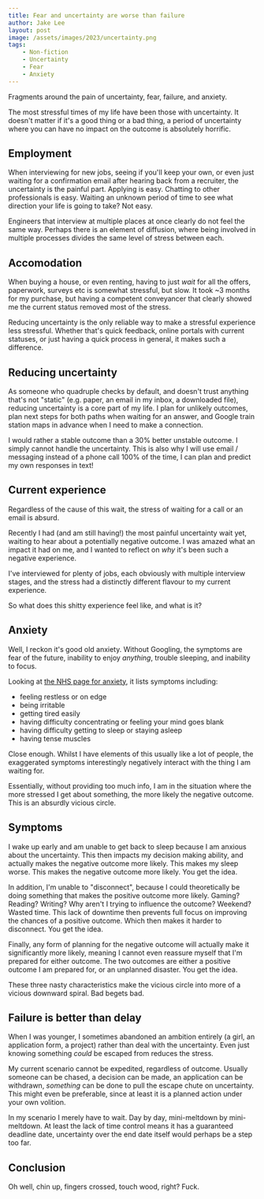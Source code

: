 ```yaml
---
title: Fear and uncertainty are worse than failure
author: Jake Lee
layout: post
image: /assets/images/2023/uncertainty.png
tags:
    - Non-fiction
    - Uncertainty
    - Fear
    - Anxiety
---
```


Fragments around the pain of uncertainty, fear, failure, and anxiety.

The most stressful times of my life have been those with uncertainty. It doesn't matter if it's a good thing or a bad thing, a period of uncertainty where you can have no impact on the outcome is absolutely horrific.

## Employment

When interviewing for new jobs, seeing if you'll keep your own, or even just waiting for a confirmation email after hearing back from a recruiter, the uncertainty is the painful part. Applying is easy. Chatting to other professionals is easy. Waiting an unknown period of time to see what direction your life is going to take? Not easy.

Engineers that interview at multiple places at once clearly do not feel the same way. Perhaps there is an element of diffusion, where being involved in multiple processes divides the same level of stress between each.

## Accomodation

When buying a house, or even renting, having to just *wait* for all the offers, paperwork, surveys etc is somewhat stressful, but slow. It took ~3 months for my purchase, but having a competent conveyancer that clearly showed me the current status removed most of the stress.

Reducing uncertainty is the only reliable way to make a stressful experience less stressful. Whether that's quick feedback, online portals with current statuses, or just having a quick process in general, it makes such a difference.

## Reducing uncertainty

As someone who quadruple checks by default, and doesn't trust anything that's not "static" (e.g. paper, an email in my inbox, a downloaded file), reducing uncertainty is a core part of my life. I plan for unlikely outcomes, plan next steps for both paths when waiting for an answer, and Google train station maps in advance when I need to make a connection.

I would rather a stable outcome than a 30% better unstable outcome. I simply cannot handle the uncertainty. This is also why I will use email / messaging instead of a phone call 100% of the time, I can plan and predict my own responses in text! 

## Current experience

Regardless of the cause of this wait, the stress of waiting for a call or an email is absurd.

Recently I had (and am still having!) the most painful uncertainty wait yet, waiting to hear about a potentially negative outcome. I was amazed what an impact it had on me, and I wanted to reflect on *why* it's been such a negative experience.

I've interviewed for plenty of jobs, each obviously with multiple interview stages, and the stress had a distinctly different flavour to my current experience.

So what does this shitty experience feel like, and what is it?

## Anxiety

Well, I reckon it's good old anxiety. Without Googling, the symptoms are fear of the future, inability to enjoy *anything*, trouble sleeping, and inability to focus.

Looking at [the NHS page for anxiety](https://www.nhs.uk/mental-health/feelings-symptoms-behaviours/feelings-and-symptoms/anxiety-disorder-signs/), it lists symptoms including:
* feeling restless or on edge
* being irritable
* getting tired easily
* having difficulty concentrating or feeling your mind goes blank
* having difficulty getting to sleep or staying asleep
* having tense muscles

Close enough. Whilst I have elements of this usually like a lot of people, the exaggerated symptoms interestingly negatively interact with the thing I am waiting for.

Essentially, without providing too much info, I am in the situation where the more stressed I get about something, the more likely the negative outcome. This is an absurdly vicious circle.

## Symptoms

I wake up early and am unable to get back to sleep because I am anxious about the uncertainty. This then impacts my decision making ability, and actually makes the negative outcome more likely. This makes my sleep worse. This makes the negative outcome more likely. You get the idea.

In addition, I'm unable to "disconnect", because I could theoretically be doing something that makes the positive outcome more likely. Gaming? Reading? Writing? Why aren't I trying to influence the outcome? Weekend? Wasted time. This lack of downtime then prevents full focus on improving the chances of a positive outcome. Which then makes it harder to disconnect. You get the idea.

Finally, any form of planning for the negative outcome will actually make it significantly more likely, meaning I cannot even reassure myself that I'm prepared for either outcome. The two outcomes are either a positive outcome I am prepared for, or an unplanned disaster. You get the idea.

These three nasty characteristics make the vicious circle into more of a vicious downward spiral. Bad begets bad. 

## Failure is better than delay

When I was younger, I sometimes abandoned an ambition entirely (a girl, an application form, a project) rather than deal with the uncertainty. Even just knowing something *could* be escaped from reduces the stress. 

My current scenario cannot be expedited, regardless of outcome. Usually someone can be chased, a decision can be made, an application can be withdrawn, *something* can be done to pull the escape chute on uncertainty. This might even be preferable, since at least it is a planned action under your own volition.

In my scenario I merely have to wait. Day by day, mini-meltdown by mini-meltdown. At least the lack of time control means it has a guaranteed deadline date, uncertainty over the end date itself would perhaps be a step too far.

## Conclusion

Oh well, chin up, fingers crossed, touch wood, right? Fuck. 